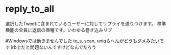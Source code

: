 # reply_to_all
選択したTweetに含まれているユーザーに対してリプライを送りつけます。
標準機能の全員に返信の亜種です。いわゆる巻き込みリプ

#Windowsでは動きませんでした
to_s, scan, uniqらへんがどうもダメみたいです irb上だと問題ないんですけどなんでだろう